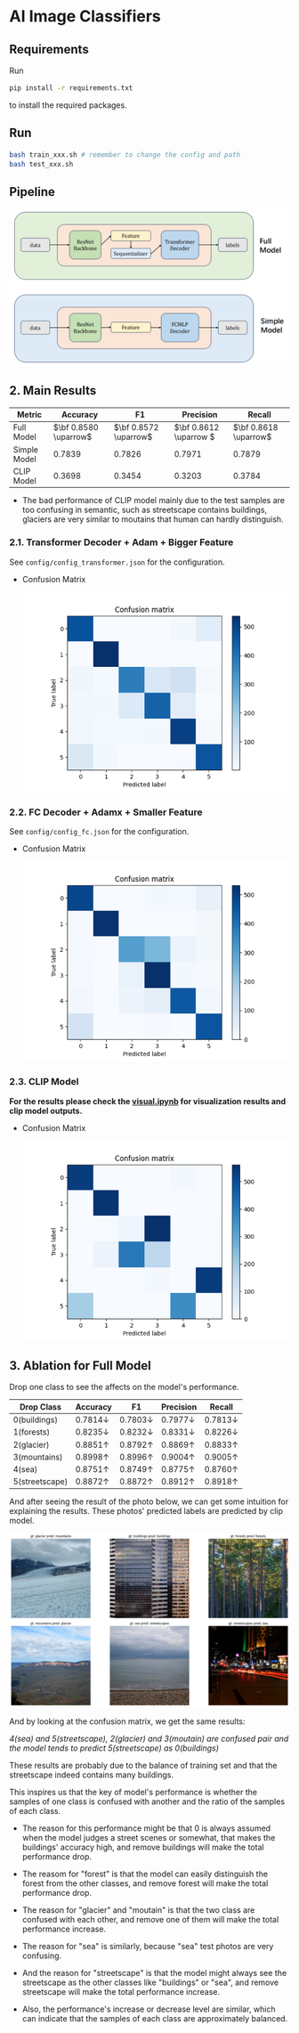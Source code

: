 # AI Image Classifiers

## Requirements

Run 

```bash
pip install -r requirements.txt
```

to install the required packages.

## Run

```bash
bash train_xxx.sh # remember to change the config and path
bash test_xxx.sh
```

## Pipeline

![Pipeline](./imgs/pipeline.png)

## 2. Main Results

|Metric| Accuracy | F1 | Precision | Recall |
|---|---|---|---|---|
|Full Model|$\bf 0.8580 \uparrow$|$\bf 0.8572 \uparrow$|$\bf 0.8612  \uparrow $|$\bf 0.8618  \uparrow$|
|Simple Model| $0.7839$ | $0.7826$ | $0.7971$ | $0.7879$ |
|CLIP Model | $0.3698$ | $0.3454$ | $0.3203$ | $0.3784$ |

- The bad performance of CLIP model mainly due to the test samples are too confusing in semantic, such as streetscape contains buildings, glaciers are very similar to moutains that human can hardly distinguish.

### 2.1. Transformer Decoder + Adam + Bigger Feature

See ``config/config_transformer.json`` for the configuration.

- Confusion Matrix

  ![confusion_matrix](./imgs/exp_transformer/confusion_matrix.png)



### 2.2. FC Decoder + Adamx + Smaller Feature

See ``config/config_fc.json`` for the configuration.

- Confusion Matrix

  ![confusion_matrix](./imgs/exp_fc/confusion_matrix.png)


### 2.3. CLIP Model

**For the results please check the [visual.ipynb](./visual.ipynb) for visualization results and clip model outputs.**


- Confusion Matrix

  ![confusion_matrix](./imgs/clip/confusion_matrix.png)

## 3. Ablation for Full Model

Drop one class to see the affects on the model's performance.


|Drop Class| Accuracy | F1 | Precision | Recall |
|---|---|---|---|---|
|0(buildings)   | $0.7814 \downarrow$ | $0.7803 \downarrow$ | $0.7977 \downarrow$ | $0.7813 \downarrow$ |
|1(forests)     | $0.8235 \downarrow$ | $0.8232 \downarrow$ | $0.8331 \downarrow$ | $0.8226 \downarrow$ |
|2(glacier)     | $0.8851 \uparrow$ | $0.8792 \uparrow$ | $0.8869 \uparrow$ | $0.8833 \uparrow$ |
|3(mountains)   | $0.8998 \uparrow$ | $0.8996 \uparrow$ | $0.9004 \uparrow$ | $0.9005 \uparrow$ |
|4(sea)         | $0.8751 \uparrow$ | $0.8749 \uparrow$ | $0.8775 \uparrow$ | $0.8760 \uparrow$ |
|5(streetscape) | $0.8872 \uparrow$ | $0.8872 \uparrow$ | $0.8912 \uparrow$ | $0.8918 \uparrow$ |


And after seeing the result of the photo below, we can get some intuition for explaining the results. These photos' predicted labels are predicted by clip model.

![](./imgs/clip/confusing.png)

And by looking at the confusion matrix, we get the same results:

*4(sea) and 5(streetscape), 2(glacier) and 3(moutain) are confused pair and the model tends to predict 5(streetscape) as 0(buildings)*

These results are probably due to the balance of training set and that the streetscape indeed contains many buildings.

This inspires us that the key of model's performance is whether the samples of one class is confused with another and the ratio of the samples of each class.

- The reason for this performance might be that 0 is always assumed when the model judges a street scenes or somewhat, that makes the buildings' accuracy high, and remove buildings will make the total performance drop. 

- The reasom for "forest" is that the model can easily distinguish the forest from the other classes, and remove forest will make the total performance drop.

- The reason for "glacier" and "moutain" is that the two class are confused with each other, and remove one of them will make the total performance increase.

- The reason for "sea" is similarly, because "sea" test photos are very confusing.

- And the reason for "streetscape" is that the model might always see the streetscape as the other classes like "buildings" or "sea", and remove streetscape will make the total performance increase.

- Also, the performance's increase or decrease level are similar, which can indicate that the samples of each class are approximately balanced.